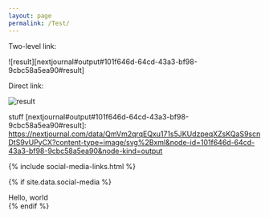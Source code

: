 ```yaml
---
layout: page
permalink: /Test/
---
```


Two-level link:

![result][nextjournal#output#101f646d-64cd-43a3-bf98-9cbc58a5ea90#result]

Direct link:

![result](https://nextjournal.com/data/QmVm2qrqEQxu171s5JKUdzpeqXZsKQaS9scnDtS9vUPyCX?content-type=image/svg%2Bxml&node-id=101f646d-64cd-43a3-bf98-9cbc58a5ea90&node-kind=output)


stuff
[nextjournal#output#101f646d-64cd-43a3-bf98-9cbc58a5ea90#result]: <https://nextjournal.com/data/QmVm2qrqEQxu171s5JKUdzpeqXZsKQaS9scnDtS9vUPyCX?content-type=image/svg%2Bxml&node-id=101f646d-64cd-43a3-bf98-9cbc58a5ea90&node-kind=output>


{% include social-media-links.html %}

{% if site.data.social-media %}
<div id="blah"> Hello, world </div>
{% endif %}

